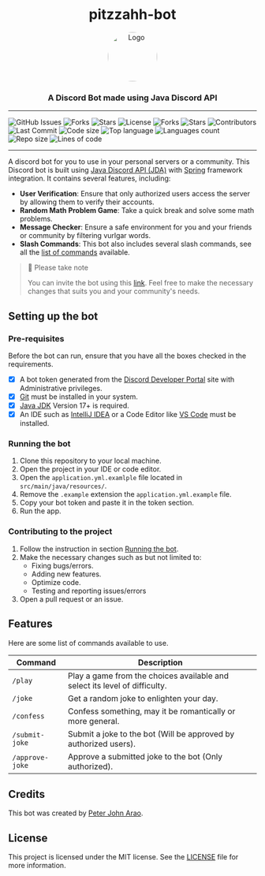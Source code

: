 <div align="center">
  <h1 align="center">pitzzahh-bot</h1>
  <a href="https://github.com/pitzzahh/pitzzahh-bot">
    <img src="https://iili.io/ZOtwDF.md.jpg" alt="Logo" style="border-radius: 50%" width="100" height="100">
  </a>
<h3 align="center">A Discord Bot made using Java Discord API</h3>
</div>

---

![GitHub Issues](https://img.shields.io/github/issues/pitzzahh/pitzzahh-bot)
![Forks](https://img.shields.io/github/forks/pitzzahh/pitzzahh-bot)
![Stars](https://img.shields.io/github/stars/pitzzahh/pitzzahh-bot)
![License](https://img.shields.io/github/license/pitzzahh/pitzzahh-bot)
![Forks](https://img.shields.io/github/forks/pitzzahh/pitzzahh-bot)
![Stars](https://img.shields.io/github/stars/pitzzahh/pitzzahh-bot)
![Contributors](https://img.shields.io/github/contributors/pitzzahh/pitzzahh-bot)
![Last Commit](https://img.shields.io/github/last-commit/pitzzahh/pitzzahh-bot)
![Code size](https://img.shields.io/github/languages/code-size/pitzzahh/pitzzahh-bot)
![Top language](https://img.shields.io/github/languages/top/pitzzahh/pitzzahh-bot)
![Languages count](https://img.shields.io/github/languages/count/pitzzahh/pitzzahh-bot)
![Repo size](https://img.shields.io/github/repo-size/pitzzahh/pitzzahh-bot)
![Lines of code](https://img.shields.io/tokei/lines/github/pitzzahh/pitzzahh-bot?label=lines%20of%20code)

---

A discord bot for you to use in your personal servers or a community.
This Discord bot is built using [Java Discord API (JDA)](https://jda.wiki/) with [Spring](https://spring.io/) framework integration. It contains several features, including:

- **User Verification**: Ensure that only authorized users access the server by allowing them to verify their accounts.
- **Random Math Problem Game**: Take a quick break and solve some math problems.
- **Message Checker**: Ensure a safe environment for you and your friends or community by filtering vurlgar words.
- **Slash Commands**: This bot also includes several slash commands, see all the [list of commands](#features) available.

> 📘 Please take note
>
> You can invite the bot using this [link](https://discord.com/api/oauth2/authorize?client_id=1077238079083008051&permissions=8&scope=applications.commands%20bot). Feel free to make the necessary changes that suits you and your community's needs.

## Setting up the bot

### Pre-requisites

Before the bot can run, ensure that you have all the boxes checked in the requirements.

- [x] A bot token generated from the [Discord Developer Portal](https://discord.com/developers/applications) site with Administrative privileges.
- [x] [Git](https://git-scm.com/) must be installed in your system.
- [x] [Java JDK](https://www.oracle.com/java/technologies/javase/jdk17-archive-downloads.html) Version 17+ is required.
- [x] An IDE such as [IntelliJ IDEA](https://www.jetbrains.com/idea/) or a Code Editor like [VS Code](https://code.visualstudio.com/) must be installed.

### Running the bot

1. Clone this repository to your local machine.
2. Open the project in your IDE or code editor.
3. Open the `application.yml.examlple` file located in `src/main/java/resources/`.
4. Remove the `.example` extension the `application.yml.example` file.
5. Copy your bot token and paste it in the token section.
6. Run the app.

### Contributing to the project

1. Follow the instruction in section [Running the bot](#running-the-bot).
2. Make the necessary changes such as but not limited to:
    - Fixing bugs/errors.
    - Adding new features.
    - Optimize code.
    - Testing and reporting issues/errors
3. Open a pull request or an issue.

## Features

Here are some list of commands available to use.

| Command         | Description                                                                |
| --------------- | -------------------------------------------------------------------------- |
| `/play`         | Play a game from the choices available and select its level of difficulty. |
| `/joke`         | Get a random joke to enlighten your day.                                   |
| `/confess`      | Confess something, may it be romantically or more general.                 |
| `/submit-joke`  | Submit a joke to the bot (Will be approved by authorized users).           |
| `/approve-joke` | Approve a submitted joke to the bot (Only authorized).                     |

## Credits

This bot was created by [Peter John Arao](https://github.com/pitzzahh).

## License

This project is licensed under the MIT license. See the [LICENSE](LICENSE) file for more information.
